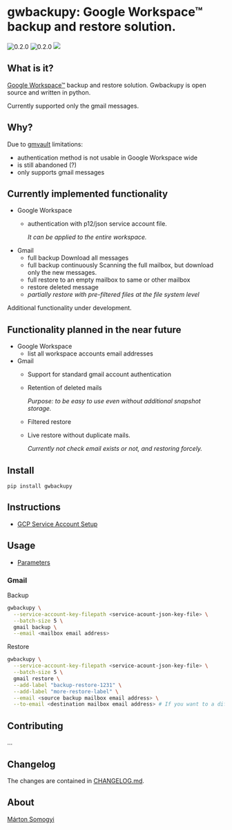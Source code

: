 # gwbackupy: Google Workspace™ backup and restore solution.

![0.2.0](https://img.shields.io/github/v/release/smartondev/gwbackupy)
![0.2.0](https://img.shields.io/pypi/v/gwbackupy)
![](https://img.shields.io/github/license/smartondev/gwbackupy)

## What is it?

[Google Workspace™](https://workspace.google.com/) backup and restore solution. Gwbackupy is open source and written in
python.

Currently supported only the gmail messages.

## Why?

Due to [gmvault](https://github.com/gaubert/gmvault) limitations:

- authentication method is not usable in Google Workspace wide
- is still abandoned (?)
- only supports gmail messages

## Currently implemented functionality

- Google Workspace
    - authentication with p12/json service account file.

      *It can be applied to the entire workspace.*
- Gmail
    - full backup
      Download all messages
    - full backup continuously
      Scanning the full mailbox, but download only the new messages.
    - full restore to an empty mailbox to same or other mailbox
    - restore deleted message
    - *partially restore with pre-filtered files at the file system level*

Additional functionality under development.

## Functionality planned in the near future

- Google Workspace
    - list all workspace accounts email addresses
- Gmail
    - Support for standard gmail account authentication
    - Retention of deleted mails

      *Purpose: to be easy to use even without additional snapshot storage.*
    - Filtered restore
    - Live restore without duplicate mails.

      *Currently not check email exists or not, and restoring forcely.*

## Install

`pip install gwbackupy`

## Instructions

- [GCP Service Account Setup](docs/service-account-setup.md)

## Usage

- [Parameters](docs/cli-parameters.md)

### Gmail

Backup

```bash
gwbackupy \
  --service-account-key-filepath <service-acount-json-key-file> \
  --batch-size 5 \
  gmail backup \
  --email <mailbox email address>
```

Restore

```bash
gwbackupy \
  --service-account-key-filepath <service-acount-json-key-file> \
  --batch-size 5 \
  gmail restore \
  --add-label "backup-restore-1231" \
  --add-label "more-restore-label" \
  --email <source backup mailbox email address> \
  --to-email <destination mailbox email address> # If you want to a different destination account
```

## Contributing

...

## Changelog

The changes are contained in [CHANGELOG.md](CHANGELOG.md).

## About

[Márton Somogyi](https://github.com/Kamarton)
